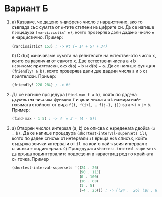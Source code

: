 Вариант Б
=========

1. а) Казваме, че дадено `n`-цифрено число е нарцистично, ако то съвпада със
сумата от `n`-тите степени на цифрите си. Да се напише процедура
`(narcissistic? n)`, която проверява дали дадено число `n` е нарцистично.
Пример:

      ```scheme
      (narcissistic? 153) ; -> #t (= 1³ + 5³ + 3³)
      ```

   б) С d(x) означаваме сумата на делителите на естественото число x, които са
   различни от самото x. Две естествени числа a и b наричаме приятелски, ако
   d(a) = b и d(b) = a. Да се напише функция `(friendly? a b)`, която проверява
   дали две дадени числа `a` и `b` са приятелски. Пример:

      ```scheme
      (friendly? 220 284) ; -> #t
      ```

2. Да се напише процедура `(find-max f a b)`, която по дадена двуместна числова
функция `f` и цели числа `a` и `b` намира най-голямата стойност от вида
`f(i, f(i+1, … f(j-1, j))` за `a` ≤ i < j ≤ `b`. Пример:

   ```scheme
   (find-max - 1 5) ; -> 4 (= 3 - (4 - 5))
   ```

3. а) Отворен числов интервал (a, b) се описва с наредената двойка `(a . b)`.
Да се напише процедура `(shortest-interval-supersets il)`, която по даден списък
от интервали `il` връща нов списък, който съдържа всички интервали от `il`, на
които най-късия интервал в списъка е подинтервал.
   б) Процедурата `shortest-interval-supersets` да връща подинтервалите
   подредени в нарастващ ред по крайната си точка. Пример:

      ```scheme
      (shortest-interval-supersets '((24 . 26)
                                     (90 . 110)
                                     (0 . 100)
                                     (10 . 89)
                                     (1 . 5)
                                     (-4 . 25))) ; -> ((24 .  26) (10 . 89) (0 . 100))
      ```
